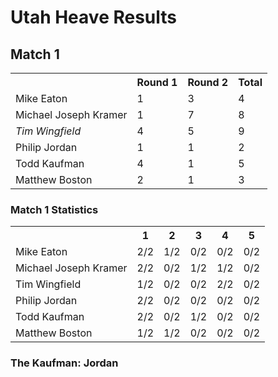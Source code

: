 # Utah Heave Results

## Match 1

<table>
  <tr>
    <th></th>
    <th>Round 1</th>
    <th>Round 2</th>
    <th>Total</th>
  </tr>
  <tr>
    <td>Mike Eaton</td>
    <td>1</td>
    <td>3</td>
    <td>4</td>
  </tr>
  <tr>
    <td>Michael Joseph Kramer</td>
    <td>1</td>
    <td>7</td>
    <td>8</td>
  </tr>
  <tr>
    <td><em>Tim Wingfield</em></td>
    <td>4</td>
    <td>5</td>
    <td>9</td>
  </tr>
  <tr>
    <td>Philip Jordan</td>
    <td>1</td>
    <td>1</td>
    <td>2</td>
  </tr>
  <tr>
    <td>Todd Kaufman</td>
    <td>4</td>
    <td>1</td>
    <td>5</td>
  </tr>
  <tr>
    <td>Matthew Boston</td>
    <td>2</td>
    <td>1</td>
    <td>3</td>
  </tr>
</table>

### Match 1 Statistics

<table>
  <tr>
    <th></th>
    <th>1</th>
    <th>2</th>
    <th>3</th>
    <th>4</th>
    <th>5</th>
  </tr>
  <tr>
    <td>Mike Eaton</td>
    <td>2/2</td>
    <td>1/2</td>
    <td>0/2</td>
    <td>0/2</td>
    <td>0/2</td>
  </tr>
  <tr>
    <td>Michael Joseph Kramer</td>
    <td>2/2</td>
    <td>0/2</td>
    <td>1/2</td>
    <td>1/2</td>
    <td>0/2</td>
  </tr>
  <tr>
    <td>Tim Wingfield</td>
    <td>1/2</td>
    <td>0/2</td>
    <td>0/2</td>
    <td>2/2</td>
    <td>0/2</td>
  </tr>
  <tr>
    <td>Philip Jordan</td>
    <td>2/2</td>
    <td>0/2</td>
    <td>0/2</td>
    <td>0/2</td>
    <td>0/2</td>
  </tr>
  <tr>
    <td>Todd Kaufman</td>
    <td>2/2</td>
    <td>0/2</td>
    <td>1/2</td>
    <td>0/2</td>
    <td>0/2</td>
  </tr>
  <tr>
    <td>Matthew Boston</td>
    <td>1/2</td>
    <td>1/2</td>
    <td>0/2</td>
    <td>0/2</td>
    <td>0/2</td>
  </tr>
</table>

### The Kaufman: Jordan
